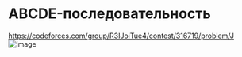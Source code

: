 # ABCDE-последовательность
https://codeforces.com/group/R3IJoiTue4/contest/316719/problem/J
![image](https://github.com/OrlovAlexey/Olympiad-programming/assets/33424589/2a03b467-5d05-42b2-a04f-7877bbea18f4)

